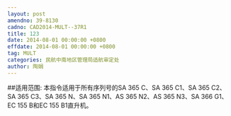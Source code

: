 ```yaml
---
layout: post
amendno: 39-8130
cadno: CAD2014-MULT--37R1
title: 123
date: 2014-08-01 00:00:00 +0800
effdate: 2014-08-01 00:00:00 +0800
tag: MULT
categories: 民航中南地区管理局适航审定处
author: 陶娟
---
```


##适用范围:
本指令适用于所有序列号的SA 365 C、SA 365 C1、SA 365 C2、SA 365 C3、SA 365 N、SA 365 N1、AS 365 N2、AS 365 N3、SA 366 G1、EC 155 B和EC 155 B1直升机。

